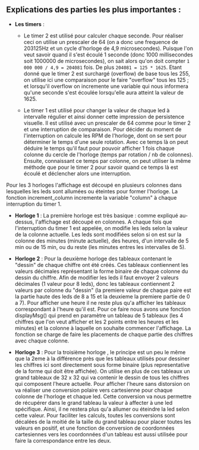 ## Explications des parties les plus importantes :

- **Les timers** : 
  - Le timer 2 est utilisé pour calculer chaque seconde. Pour réaliser ceci on utilise un prescaler de 64 (on a donc une frequence de 203125Hz et un cycle d'horloge de 4,9 microsecondes). Puisque l'on veut savoir quand il s'est écoulé 1 seconde (donc 1000 millisecondes soit 1000000 de microsecondes), on sait alors qu'on doit compter `1 000 000 / 4,9 = 204081` fois. 
  De plus `204081 = 125 * 1625`. Etant donné que le timer 2 est surchargé (overflow) de base tous les 255, on utilise ici une comparaison pour le faire "overflow" tous les 125 ; et lorsqu'il overflow on incremente une variable qui nous informera qu'une seconde s'est écoulée lorsqu'elle aura atteint la valeur de 1625.
  
  - Le timer 1 est utilisé pour changer la valeur de chaque led à intervalle régulier et ainsi donner cette impression de persistence visuelle. Il est utilisé avec un prescaler de 64 comme pour le timer 2 et une interruption de comparaison. 
  Pour décider du moment de l'interruption on calcule les RPM de l'horloge, dont on se sert pour déterminer le temps d'une seule rotation. Avec ce temps là on peut déduire le temps qu'il faut pour pouvoir afficher 1 fois chaque colonne du cercle de l'horloge (temps par rotation / nb de colonnes). Ensuite, connaissant ce temps par colonne, on peut utiliser la même méthode que pour le timer 2 pour savoir quand ce temps là est écoulé et déclencher alors une interruption.

Pour les 3 horloges l'affichage est découpé en plusieurs colonnes dans lesquelles les leds sont allumées ou éteintes pour former l'horloge. La fonction increment_column incremente la variable "column" à chaque interruption du timer 1.

- **Horloge 1** : La première horloge est très basique : comme expliqué au-dessus, l'affichage est découpé en colonnes. A chaque fois que l'interruption du timer 1 est appelée, on modifie les leds selon la valeur de la colonne actuelle. Les leds sont modifiées selon si on est sur la colonne des minutes (minute actuelle), des heures, d'un intervalle de 5 min ou de 15 min, ou du reste (les minutes entres les intervalles de 5).

- **Horloge 2** : Pour la deuxième horloge des tableaux contenant le "dessin" de chaque chiffre ont été créés. Ces tableaux contiennent les valeurs décimales représentant la forme binaire de chaque colonne du dessin du chiffre. Afin de modifier les leds il faut envoyer 2 valeurs décimales (1 valeur pour 8 leds), donc les tableaux contiennent 2 valeurs par colonne du "dessin" (la premiere valeur de chaque paire est la partie haute des leds de 8 a 15 et la deuxieme la premiere partie de 0 a 7). Pour afficher une heure il ne reste plus qu'a afficher les tableaux correspondant à l'heure qu'il est. Pour ce faire nous avons une fonction displayMsg() qui prend en paramètre un tableau de 5 tableaux (les 4 chiffres que l'on veut afficher et les 2 points entre les heures et les minutes) et la colonne à laquelle on souhaite commencer l'affichage. La fonction se charge de faire les placements de chaque partie des chiffres avec chaque colonne.

- **Horloge 3** : Pour la troisième horloge , le principe est un peu le même que la 2eme à la différence près que les tableaux utilisés pour dessiner les chiffres ici sont directement sous forme binaire (plus representative de la forme qui doit être affichée). On utilise en plus de ces tableaux un grand tableaux de 32 x 32 qui va contenir le dessin de tous les chiffres qui composent l'heure actuelle. Pour afficher l'heure sans distorsion on va réaliser une conversion polaire vers cartesienne pour chaque colonne de l'horloge et chaque led. Cette conversion va nous permettre de récupérer dans le grand tableau la valeur à affecter à une led spécifique. 
Ainsi, il ne restera plus qu'a allumer ou éteindre la led selon cette valeur. Pour faciliter les calculs, toutes les conversions sont décalées de la moitié de la taille du grand tableau pour placer toutes les valeurs en positif, et une fonction de conversion de coordonnées cartesiennes vers les coordonnées d'un tableau est aussi utilisée pour faire la correspondance entre les deux.
